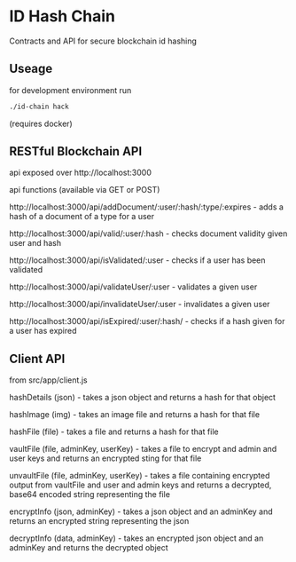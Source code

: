 # ID Hash Chain

Contracts and API for secure blockchain id hashing

## Useage

for development environment run
```bash
./id-chain hack
```

(requires docker)

## RESTful Blockchain API

api exposed over http://localhost:3000

api functions (available via GET or POST)

http://localhost:3000/api/addDocument/:user/:hash/:type/:expires - adds a hash of a document of a type for a user

http://localhost:3000/api/valid/:user/:hash - checks document validity given user and hash

http://localhost:3000/api/isValidated/:user - checks if a user has been validated
 
http://localhost:3000/api/validateUser/:user - validates a given user

http://localhost:3000/api/invalidateUser/:user - invalidates a given user

http://localhost:3000/api/isExpired/:user/:hash/ - checks if a hash given for a user has expired


## Client API

from src/app/client.js

hashDetails (json) - takes a json object and returns a hash for that object 

hashImage (img) - takes an image file and returns a hash for that file

hashFile (file) - takes a file and returns a hash for that file

vaultFile (file, adminKey, userKey) - takes a file to encrypt and admin and user keys and returns an encrypted sting for that file

unvaultFile (file, adminKey, userKey) - takes a file containing encrypted output from vaultFile and user and admin keys and returns a decrypted, base64 encoded string representing the file

encryptInfo (json, adminKey) - takes a json object and an adminKey and returns an encrypted string representing the json

decryptInfo (data, adminKey) - takes an encrypted json object and an adminKey and returns the decrypted object







